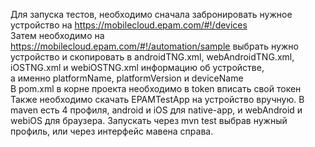 Для запуска тестов, необходимо сначала забронировать нужное устройство на https://mobilecloud.epam.com/#!/devices  
Затем необходимо на https://mobilecloud.epam.com/#!/automation/sample выбрать нужно устройство и скопировать в androidTNG.xml, webAndroidTNG.xml, iOSTNG.xml и webiOSTNG.xml информацию об устройстве,  
а именно platformName, platformVersion и deviceName  
В pom.xml в корне проекта необходимо в token вписать свой токен  
Также необходимо скачать EPAMTestApp на устройство вручную.
В maven есть 4 профиля, android и iOS для native-app, и webAndroid и webiOS для браузера.
Запускать через mvn test выбрав нужный профиль, или через интерфейс мавена справа.